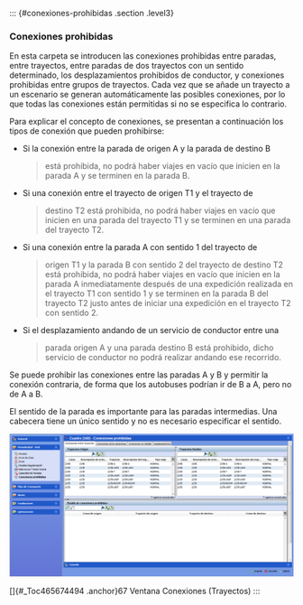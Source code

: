 ::: {#conexiones-prohibidas .section .level3}
### Conexiones prohibidas

En esta carpeta se introducen las conexiones prohibidas entre paradas,
entre trayectos, entre paradas de dos trayectos con un sentido
determinado, los desplazamientos prohibidos de conductor, y conexiones
prohibidas entre grupos de trayectos. Cada vez que se añade un trayecto
a un escenario se generan automáticamente las posibles conexiones, por
lo que todas las conexiones están permitidas si no se especifica lo
contrario.

Para explicar el concepto de conexiones, se presentan a continuación los
tipos de conexión que pueden prohibirse:

-   Si la conexión entre la parada de origen A y la parada de destino B
    > está prohibida, no podrá haber viajes en vacío que inicien en la
    > parada A y se terminen en la parada B.

-   Si una conexión entre el trayecto de origen T1 y el trayecto de
    > destino T2 está prohibida, no podrá haber viajes en vacío que
    > inicien en una parada del trayecto T1 y se terminen en una parada
    > del trayecto T2.

-   Si una conexión entre la parada A con sentido 1 del trayecto de
    > origen T1 y la parada B con sentido 2 del trayecto de destino T2
    > está prohibida, no podrá haber viajes en vacío que inicien en la
    > parada A inmediatamente después de una expedición realizada en el
    > trayecto T1 con sentido 1 y se terminen en la parada B del
    > trayecto T2 justo antes de iniciar una expedición en el trayecto
    > T2 con sentido 2.

-   Si el desplazamiento andando de un servicio de conductor entre una
    > parada origen A y una parada destino B está prohibido, dicho
    > servicio de conductor no podrá realizar andando ese recorrido.

Se puede prohibir las conexiones entre las paradas A y B y permitir la
conexión contraria, de forma que los autobuses podrían ir de B a A, pero
no de A a B.

El sentido de la parada es importante para las paradas intermedias. Una
cabecera tiene un único sentido y no es necesario especificar el
sentido.

![](../media/file100.png)

[]{#_Toc465674494 .anchor}67 Ventana Conexiones (Trayectos)
:::
